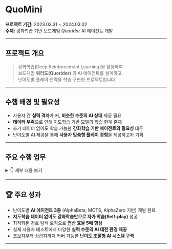 # QuoMini

**프로젝트 기간:** 2023.03.31 ~ 2024.03.02  
**주제:** 강화학습 기반 보드게임 *Quoridor* AI 에이전트 개발

---

## 프로젝트 개요

> 강화학습(Deep Reinforcement Learning)을 활용하여  
> 보드게임 **쿼리도(Quoridor)** 의 AI 에이전트를 설계하고,  
> 난이도별 플레이 전략을 학습·구현한 프로젝트입니다.

---

## 수행 배경 및 필요성

- 사용자 간 **실력 격차**가 커, **비슷한 수준의 AI 상대** 제공 필요
- **데이터 부족**으로 인해 지도학습 기반 모델의 학습 한계 존재
- 초기 데이터 없이도 학습 가능한 **강화학습 기반 에이전트의 필요성** 대두
- 난이도별 AI 제공을 통해 **사용자 맞춤형 플레이 경험**을 제공하고자 기획

---

## 주요 수행 업무

<details>
<summary>👇 세부 내용 보기</summary>

### 🟢 저난이도 에이전트
- **알파베타(Alpha-Beta) 탐색 알고리즘** 기반 의사결정 로직 구현

### 🟡 중난이도 에이전트
- **MCTS (Monte Carlo Tree Search)** 기반 확률적 탐색 전략 적용

### 🔴 고난이도 에이전트
- **AlphaZero 구조(ResNet + MCTS)** 기반 강화학습 모델 설계 및 학습
- 정책 신경망 및 가치 신경망 동시 학습을 통한 고수준 의사결정 수행

### ⚡ 성능 개선
- 내부 **경로 탐색 알고리즘 최적화**
- 불필요한 연산 제거 및 캐싱을 통해 **연산 속도 약 5배 향상**

</details>

---

## 🏆 주요 성과

- 난이도별 **AI 에이전트 3종** (AlphaBeta, MCTS, AlphaZero 기반) 개발 완료  
- **지도학습 데이터 없이도 강화학습만으로 자가 학습(Self-play)** 성공  
- 최적화된 경로 탐색 로직으로 **연산 효율 5배 향상**  
- 실제 사용자 테스트에서 다양한 **실력 수준의 AI 대전 환경 제공**  
- 초보자부터 상급자까지 커버 가능한 **난이도 조절형 AI 시스템 구축**

---
